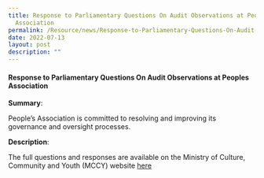 ```yaml
---
title: Response to Parliamentary Questions On Audit Observations at Peoples
  Association
permalink: /Resource/news/Response-to-Parliamentary-Questions-On-Audit-Observations-at-Peoples-Association
date: 2022-07-13
layout: post
description: ""
---
```

#### Response to Parliamentary Questions On Audit Observations at Peoples Association

**Summary**: 

People’s Association is committed to resolving and improving its governance and oversight processes. 

**Description**: 

The full questions and responses are available on the Ministry of Culture, Community and Youth (MCCY) website [here](https://www.mccy.gov.sg/about-us/news-and-resources/parliamentary-matters/2021/sep/people-association-governance-processes)